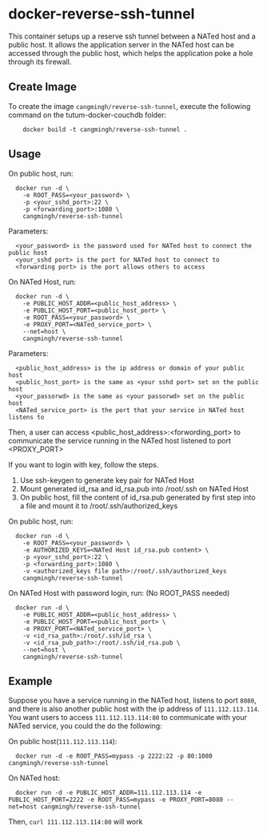 # docker-reverse-ssh-tunnel
This container setups up a reserve ssh tunnel between a NATed host and a public host. It allows the application server in the NATed host can be accessed through the public host, which helps the application poke a hole through its firewall.

Create Image
------------
To create the image `cangmingh/reverse-ssh-tunnel`, execute the following command on the tutum-docker-couchdb folder:
```
	docker build -t cangmingh/reverse-ssh-tunnel .
```	
Usage
-----
On public host, run:
```
  docker run -d \
    -e ROOT_PASS=<your_password> \
    -p <your_sshd_port>:22 \
    -p <forwarding_port>:1080 \
    cangmingh/reverse-ssh-tunnel
```
Parameters:
```
  <your_password> is the password used for NATed host to connect the public host
  <your_sshd port> is the port for NATed host to connect to
  <forwarding port> is the port allows others to access
```

On NATed Host, run:

```
  docker run -d \
    -e PUBLIC_HOST_ADDR=<public_host_address> \
    -e PUBLIC_HOST_PORT=<public_host_port> \ 
    -e ROOT_PASS=<your_password> \
    -e PROXY_PORT=<NATed_service_port> \
    --net=host \
    cangmingh/reverse-ssh-tunnel
```
Parameters:
```
  <public_host_address> is the ip address or domain of your public host
  <public_host_port> is the same as <your sshd port> set on the public host
  <your_passorwd> is the same as <your passorwd> set on the public host
  <NATed_service_port> is the port that your service in NATed host listens to
```

Then, a user can access <public_host_address>:<forwording_port> to communicate the service running in the NATed host listened to port <PROXY_PORT>

If you want to login with key, follow the steps.
1. Use ssh-keygen to generate key pair for NATed Host
2. Mount generated id_rsa and id_rsa.pub into /root/.ssh on NATed Host
3. On public host, fill the content of id_rsa.pub generated by first step into a file and mount it to /root/.ssh/authorized_keys

On public host, run:
```
  docker run -d \
    -e ROOT_PASS=<your_password> \
    -e AUTHORIZED_KEYS=<NATed Host id_rsa.pub content> \
    -p <your_sshd_port>:22 \
    -p <forwarding_port>:1080 \
    -v <authorized_keys file path>:/root/.ssh/authorized_keys
    cangmingh/reverse-ssh-tunnel
```

On NATed Host with password login, run: (No ROOT_PASS needed)

```
  docker run -d \
    -e PUBLIC_HOST_ADDR=<public_host_address> \
    -e PUBLIC_HOST_PORT=<public_host_port> \
    -e PROXY_PORT=<NATed_service_port> \
    -v <id_rsa_path>:/root/.ssh/id_rsa \
    -v <id_rsa_pub_path>:/root/.ssh/id_rsa.pub \
    --net=host \
    cangmingh/reverse-ssh-tunnel
```

Example
-------

Suppose you have a service running in the NATed host, listens to port `8080`, and there is also another public host with the ip address of `111.112.113.114`. You want users to access `111.112.113.114:80` to communicate with your NATed service, you could the do the following:

On public host(`111.112.113.114`):
```
  docker run -d -e ROOT_PASS=mypass -p 2222:22 -p 80:1080 cangmingh/reverse-ssh-tunnel
```
On NATed host:
```
  docker run -d -e PUBLIC_HOST_ADDR=111.112.113.114 -e PUBLIC_HOST_PORT=2222 -e ROOT_PASS=mypass -e PROXY_PORT=8080 --net=host cangmingh/reverse-ssh-tunnel
```

Then, `curl 111.112.113.114:80` will work
